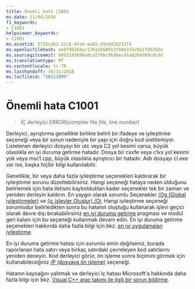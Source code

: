 ```yaml
---
title: Önemli hata C1001
ms.date: 11/04/2016
f1_keywords:
- C1001
helpviewer_keywords:
- C1001
ms.assetid: 5736cdb3-22c8-4fad-aa85-d5e0d2b232f4
ms.openlocfilehash: ee0796260ac17613568912f0de235e9a1fd0702e
ms.sourcegitcommit: 6052185696adca270bc9bdbec45a626dd89cdcdd
ms.translationtype: MT
ms.contentlocale: tr-TR
ms.lasthandoff: 10/31/2018
ms.locfileid: "50513899"
---
```

# <a name="fatal-error-c1001"></a>Önemli hata C1001

> İÇ derleyici ERROR(compiler file *file*, line *number*)

Derleyici, ayrıştırma genellikle birlikte belirli bir ifadeye ve iyileştirme seçeneği veya bir sorun nedeniyle bir yapı için doğru kod üretilemiyor. Listelenen derleyici dosyayı bir utc veya C2 yol kesimi varsa, büyük olasılıkla en iyi duruma getirme hatadır. Dosya bir cxxfe veya c1xx yol kesimi yok veya msc1.cpp, büyük olasılıkla ayrıştırıcı bir hatadır. Adlı dosyayı cl.exe var ise, başka hiçbir bilgi kullanılabilir.

Genellikle, bir veya daha fazla iyileştirme seçenekleri kaldırarak bir iyileştirme sorunu düzeltebilirsiniz. Hangi seçeneği hataya neden olduğunu belirlemek için hata iletisini kaybolduktan kadar seçenekler tek bir zaman ve yeniden derleyin kaldırın. En yaygın olarak sorumlu Seçenekler [/Og (Global iyileştirmeler)](../../build/reference/og-global-optimizations.md) ve [(iç işlevler Oluştur) /Oi](../../build/reference/oi-generate-intrinsic-functions.md). Hangi iyileştirme seçeneği sorumludur belirledikten sonra bu hatanın oluştuğu kullanarak işlevi geçici olarak devre dışı bırakabilirsiniz [en iyi duruma getirme](../../preprocessor/optimize.md) pragması ve modül geri kalanı için bu seçeneği kullanmak devam edin. En iyi duruma getirme seçenekleri hakkında daha fazla bilgi için bkz. [en iyi uygulamaları iyileştirme](../../build/reference/optimization-best-practices.md).

En iyi duruma getirme hatası için sorumlu emin değilseniz, burada raporlanan hata satırı veya birkaç satırdaki çevreleyen kod satırlarını yeniden deneyin. Kod derleyici görür, ön işleme sonra biçimini görmek için kullanabileceğiniz [/P (dosyaya ön işleme)](../../build/reference/p-preprocess-to-a-file.md) seçeneği.

Hatanın kaynağını yalıtmak ve derleyici iç hatası Microsoft'a hakkında daha fazla bilgi için bkz. [Visual C++ araç takımı ile ilgili bir sorun bildirme](../../how-to-report-a-problem-with-the-visual-cpp-toolset.md).